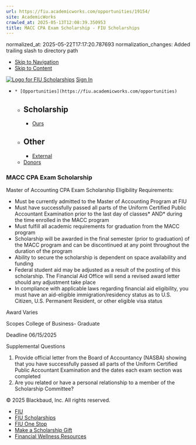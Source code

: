 ```yaml
---
url: https://fiu.academicworks.com/opportunities/19154/
site: AcademicWorks
crawled_at: 2025-05-13T12:08:39.350953
title: MACC CPA Exam Scholarship - FIU Scholarships
---
```

normalized_at: 2025-05-22T17:17:20.787693
normalization_changes: Added trailing slash to directory path

  * [Skip to Navigation](https://fiu.academicworks.com/opportunities/19154#navigation)
  * [Skip to Content](https://fiu.academicworks.com/opportunities/19154#main)

[![Logo for FIU Scholarships](https://s3.amazonaws.com/static.academicworks.com/clients/fiu/assets/images/logo.png)](http://fiu.academicworks.com) [Sign In](https://fiu.academicworks.com/users/sign_in)
  *     * [Opportunities](https://fiu.academicworks.com/opportunities)
      * ## Scholarship
        * [Ours](https://fiu.academicworks.com/opportunities)
      * ## Other
        * [External](https://fiu.academicworks.com/opportunities/external)
    * [Donors](https://fiu.academicworks.com/donors)


### MACC CPA Exam Scholarship
Master of Accounting CPA Exam Scholarship
Eligibility Requirements:
  * Must be currently admitted to the Master of Accounting Program at FIU
  * Must have successfully passed all parts of the Uniform Certified Public Accountant Examination prior to the last day of classes* AND* during the time enrolled in the MACC program
  * Must fulfill all academic requirements for graduation from the MACC program
  * Scholarship will be awarded in the final semester (prior to graduation) of the MACC program and can be discontinued at any point throughout the duration of the program
  * Ability to secure the scholarship is dependent on space availability and funding
  * Federal student aid may be adjusted as a result of the posting of this scholarship. The Financial Aid Office will send a revised award letter should any adjustment take place
  * In compliance with applicable laws regarding financial aid eligibility, you must have an aid-eligible immigration/residency status as to U.S. Citizen, U.S. Permanent Resident, or other eligible visa status



Award
    Varies 

Scopes
    College of Business- Graduate 

Deadline
    06/15/2025 

Supplemental Questions
    
  1. Provide official letter from the Board of Accountancy (NASBA) showing that you have successfully passed all parts of the Uniform Certified Public Accountant Examination and the dates each exam section was completed
  2. Are you related or have a personal relationship to a member of the Scholarship Committee?


© 2025 Blackbaud, Inc. All rights reserved. 
  * [FIU ](http://fiu.edu/)
  * [FIU Scholarships](http://scholarships.fiu.edu)
  * [FIU One Stop](http://onestop.fiu.edu)
  * [Make a Scholarship Gift](https://give.fiu.edu/give-now/)
  * [Financial Wellness Resources](https://go.fiu.edu/iGrad)


